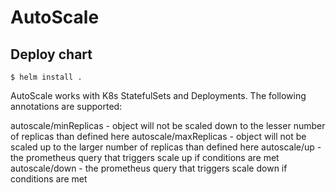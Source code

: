 # AutoScale

## Deploy chart
```console
$ helm install .
```

AutoScale works with K8s StatefulSets and Deployments.
The following annotations are supported:

autoscale/minReplicas - object will not be scaled down to the lesser number of replicas
                        than defined here
autoscale/maxReplicas - object will not be scaled up to the larger number of replicas
                        than defined here
autoscale/up          - the prometheus query that triggers scale up if conditions are met
autoscale/down        - the prometheus query that triggers scale down if conditions are met
